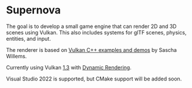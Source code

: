 # Supernova
The goal is to develop a small game engine that can render 2D and 3D scenes using Vulkan. This also includes systems for glTF scenes, physics, entities, and input.

The renderer is based on [Vulkan C++ examples and demos](https://github.com/SaschaWillems/Vulkan) by Sascha Willems.

Currently using Vulkan [1.3](https://registry.khronos.org/vulkan/specs/latest/html/vkspec.html#versions-1.3) with [Dynamic Rendering](https://registry.khronos.org/vulkan/specs/latest/html/vkspec.html#_render_pass_objects_deprecation_via_dynamic_rendering).

Visual Studio 2022 is supported, but CMake support will be added soon.
